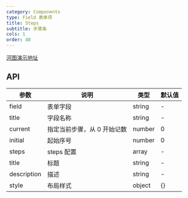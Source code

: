```yaml
---
category: Components
type: Field 表单项
title: Steps
subtitle: 步骤条
cols: 1
order: 48
---
```


[河图演示地址](https://localhost:1234/guiedit?route=%2Fproject%2Fhetu_demo%2Fhetu%2Fdemo%2FSteps)

## API

| 参数        | 说明                        | 类型   | 默认值 |
| ----------- | --------------------------- | ------ | ------ |
| field       | 表单字段                    | string | -      |
| title       | 字段名称                    | string | -      |
| current     | 指定当前步骤，从 0 开始记数 | number | 0      |
| initial     | 起始序号                    | number | 0      |
| steps       | steps 配置                  | array  | -      |
| title       | 标题                        | string | -      |
| description | 描述                        | string | -      |
| style       | 布局样式                    | object | {}     |
